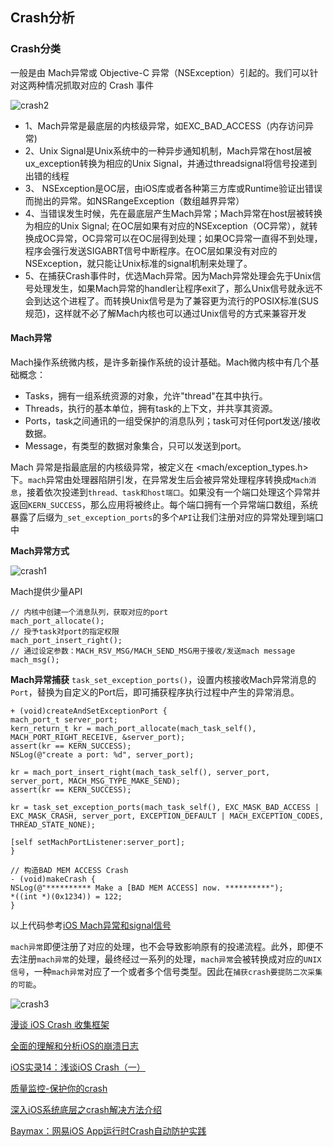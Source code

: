  ## Crash分析

### Crash分类
一般是由 Mach异常或 Objective-C 异常（NSException）引起的。我们可以针对这两种情况抓取对应的 Crash 事件
 
![crash2](https://github.com/SunshineBrother/JHBlog/blob/master/iOS知识点/Crash收集/crash2.png)
 
 - 1、Mach异常是最底层的内核级异常，如EXC_BAD_ACCESS（内存访问异常)
 - 2、Unix Signal是Unix系统中的一种异步通知机制，Mach异常在host层被ux_exception转换为相应的Unix Signal，并通过threadsignal将信号投递到出错的线程
 - 3、 NSException是OC层，由iOS库或者各种第三方库或Runtime验证出错误而抛出的异常。如NSRangeException（数组越界异常）
 - 4、当错误发生时候，先在最底层产生Mach异常；Mach异常在host层被转换为相应的Unix Signal; 在OC层如果有对应的NSException（OC异常），就转换成OC异常，OC异常可以在OC层得到处理；如果OC异常一直得不到处理，程序会强行发送SIGABRT信号中断程序。在OC层如果没有对应的NSException，就只能让Unix标准的signal机制来处理了。
 - 5、在捕获Crash事件时，优选Mach异常。因为Mach异常处理会先于Unix信号处理发生，如果Mach异常的handler让程序exit了，那么Unix信号就永远不会到达这个进程了。而转换Unix信号是为了兼容更为流行的POSIX标准(SUS规范)，这样就不必了解Mach内核也可以通过Unix信号的方式来兼容开发
 

#### Mach异常

Mach操作系统微内核，是许多新操作系统的设计基础。Mach微内核中有几个基础概念：
- Tasks，拥有一组系统资源的对象，允许"thread"在其中执行。
- Threads，执行的基本单位，拥有task的上下文，并共享其资源。
- Ports，task之间通讯的一组受保护的消息队列；task可对任何port发送/接收数据。
- Message，有类型的数据对象集合，只可以发送到port。


Mach 异常是指最底层的内核级异常，被定义在 <mach/exception_types.h>下。`mach`异常由处理器陷阱引发，在异常发生后会被异常处理程序转换成`Mach消息`，接着依次投递到`thread、task和host端口`。如果没有一个端口处理这个异常并返回`KERN_SUCCESS`，那么应用将被终止。每个端口拥有一个异常端口数组，系统暴露了后缀为`_set_exception_ports`的多个`API`让我们注册对应的异常处理到端口中

**Mach异常方式**

![crash1](https://github.com/SunshineBrother/JHBlog/blob/master/iOS知识点/Crash收集/crash.png)

Mach提供少量API
```
// 内核中创建一个消息队列，获取对应的port
mach_port_allocate();
// 授予task对port的指定权限
mach_port_insert_right();
// 通过设定参数：MACH_RSV_MSG/MACH_SEND_MSG用于接收/发送mach message
mach_msg();
```

**Mach异常捕获**
`task_set_exception_ports()`，设置内核接收Mach异常消息的`Port`，替换为自定义的Port后，即可捕获程序执行过程中产生的异常消息。

```
+ (void)createAndSetExceptionPort {
mach_port_t server_port;
kern_return_t kr = mach_port_allocate(mach_task_self(), MACH_PORT_RIGHT_RECEIVE, &server_port);
assert(kr == KERN_SUCCESS);
NSLog(@"create a port: %d", server_port);

kr = mach_port_insert_right(mach_task_self(), server_port, server_port, MACH_MSG_TYPE_MAKE_SEND);
assert(kr == KERN_SUCCESS);

kr = task_set_exception_ports(mach_task_self(), EXC_MASK_BAD_ACCESS | EXC_MASK_CRASH, server_port, EXCEPTION_DEFAULT | MACH_EXCEPTION_CODES, THREAD_STATE_NONE);

[self setMachPortListener:server_port];
}

// 构造BAD MEM ACCESS Crash
- (void)makeCrash {
NSLog(@"********** Make a [BAD MEM ACCESS] now. **********");
*((int *)(0x1234)) = 122;
}
```
以上代码参考[iOS Mach异常和signal信号](https://yq.aliyun.com/articles/499180)
 

`mach异常`即便注册了对应的处理，也不会导致影响原有的投递流程。此外，即便不去注册`mach异常`的处理，最终经过一系列的处理，`mach异常`会被转换成对应的`UNIX信号`，一种`mach异常`对应了一个或者多个信号类型。因此在`捕获crash要提防二次采集的可能`。


![crash3](https://github.com/SunshineBrother/JHBlog/blob/master/iOS知识点/Crash收集/crash3.png)






























[漫谈 iOS Crash 收集框架](https://mp.weixin.qq.com/s?__biz=MjM5NTIyNTUyMQ==&mid=208483273&idx=1&sn=37ee88e06e7426f59f3074c536370317&scene=21)

[全面的理解和分析iOS的崩溃日志](http://www.cocoachina.com/ios/20171026/20921.html)

[iOS实录14：浅谈iOS Crash（一）](https://www.jianshu.com/p/3261493e6d9e)

[质量监控-保护你的crash](https://www.jianshu.com/p/c8f731d18518)

[深入iOS系统底层之crash解决方法介绍](https://www.jianshu.com/p/cf0945f9c1f8)

[Baymax：网易iOS App运行时Crash自动防护实践](https://mp.weixin.qq.com/s?__biz=MzUxMzcxMzE5Ng==&mid=2247488311&amp;idx=1&amp;sn=0db090c8d4a5efafa47f00af4b3f174f&source=41#wechat_redirect)
